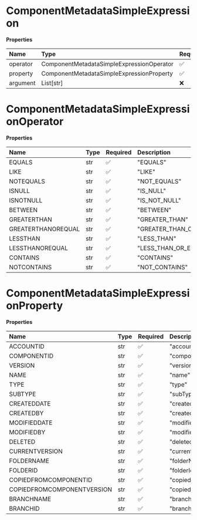 # ComponentMetadataSimpleExpression

**Properties**

| Name     | Type                                      | Required | Description |
| :------- | :---------------------------------------- | :------- | :---------- |
| operator | ComponentMetadataSimpleExpressionOperator | ✅       |             |
| property | ComponentMetadataSimpleExpressionProperty | ✅       |             |
| argument | List[str]                                 | ❌       |             |

# ComponentMetadataSimpleExpressionOperator

**Properties**

| Name               | Type | Required | Description             |
| :----------------- | :--- | :------- | :---------------------- |
| EQUALS             | str  | ✅       | "EQUALS"                |
| LIKE               | str  | ✅       | "LIKE"                  |
| NOTEQUALS          | str  | ✅       | "NOT_EQUALS"            |
| ISNULL             | str  | ✅       | "IS_NULL"               |
| ISNOTNULL          | str  | ✅       | "IS_NOT_NULL"           |
| BETWEEN            | str  | ✅       | "BETWEEN"               |
| GREATERTHAN        | str  | ✅       | "GREATER_THAN"          |
| GREATERTHANOREQUAL | str  | ✅       | "GREATER_THAN_OR_EQUAL" |
| LESSTHAN           | str  | ✅       | "LESS_THAN"             |
| LESSTHANOREQUAL    | str  | ✅       | "LESS_THAN_OR_EQUAL"    |
| CONTAINS           | str  | ✅       | "CONTAINS"              |
| NOTCONTAINS        | str  | ✅       | "NOT_CONTAINS"          |

# ComponentMetadataSimpleExpressionProperty

**Properties**

| Name                       | Type | Required | Description                  |
| :------------------------- | :--- | :------- | :--------------------------- |
| ACCOUNTID                  | str  | ✅       | "accountId"                  |
| COMPONENTID                | str  | ✅       | "componentId"                |
| VERSION                    | str  | ✅       | "version"                    |
| NAME                       | str  | ✅       | "name"                       |
| TYPE                       | str  | ✅       | "type"                       |
| SUBTYPE                    | str  | ✅       | "subType"                    |
| CREATEDDATE                | str  | ✅       | "createdDate"                |
| CREATEDBY                  | str  | ✅       | "createdBy"                  |
| MODIFIEDDATE               | str  | ✅       | "modifiedDate"               |
| MODIFIEDBY                 | str  | ✅       | "modifiedBy"                 |
| DELETED                    | str  | ✅       | "deleted"                    |
| CURRENTVERSION             | str  | ✅       | "currentVersion"             |
| FOLDERNAME                 | str  | ✅       | "folderName"                 |
| FOLDERID                   | str  | ✅       | "folderId"                   |
| COPIEDFROMCOMPONENTID      | str  | ✅       | "copiedFromComponentId"      |
| COPIEDFROMCOMPONENTVERSION | str  | ✅       | "copiedFromComponentVersion" |
| BRANCHNAME                 | str  | ✅       | "branchName"                 |
| BRANCHID                   | str  | ✅       | "branchId"                   |

